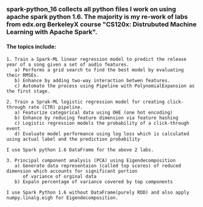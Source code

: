 ### spark-python_16 collects all python files I work on using apache spark python 1.6.  The majority is my re-work of labs from edx.org BerkeleyX course "CS120x: Distrubuted Machine Learning with Apache Spark".
#### The topics include:
    1. Train a Spark-ML linear regression model to predict the release year of a song given a set of audio features.
       a) Performs a grid search to find the best model by evaluating their RMSEs.
       b) Enhance by adding two-way interaction betwen features. 
       c) Automate the process using Pipeline with PolynomialExpansion as the first stage. 
 
    2. Train a Sprak-ML logistic regression model for creating click-through rate (CTR) pipeline.
       a) Featurize categorical data using OHE (one hot encoding)
       b) Enhance by reducing feature dimension via feature hashing
       c) Logistic regression models the probability of a click-through event
       d) Evaluate model performance using log loss which is calculated using actual label and the prediction probability
    
    I use Spark python 1.6 DataFrame for the above 2 labs.

    3. Principal component analysis (PCA) using Eigendecomposition
       a) Generate data representaion (called top scores) of reduced dimension which accounts for significant portion
          of variance of orginal data
       b) Expaln percentage of variance covered by top components 

    I use Spark Python 1.6 without DataFrame(purely RDD) and also apply numpy.linalg.eigh for Eigendecomposition.

      
